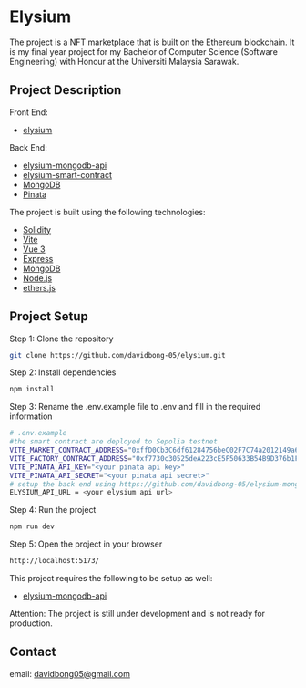 # Elysium

The project is a NFT marketplace that is built on the Ethereum blockchain. It is my final year project for my Bachelor of Computer Science (Software Engineering) with Honour at the Universiti Malaysia Sarawak.

## Project Description

Front End:

- [elysium](https://github.com/davidbong-05/elysium.git)

Back End:

- [elysium-mongodb-api](https://github.com/davidbong-05/elysium-mongodb-api.git)
- [elysium-smart-contract](https://github.com/davidbong-05/elysium-smart-contract.git)
- [MongoDB](https://www.mongodb.com/)
- [Pinata](https://pinata.cloud/)

The project is built using the following technologies:

- [Solidity](https://docs.soliditylang.org/en/v0.8.4/)
- [Vite](https://vitejs.dev/)
- [Vue 3](https://v3.vuejs.org/)
- [Express](https://expressjs.com/)
- [MongoDB](https://www.mongodb.com/)
- [Node.js](https://nodejs.org/en/)
- [ethers.js](https://docs.ethers.io/v6/)

## Project Setup

Step 1: Clone the repository

```bash
git clone https://github.com/davidbong-05/elysium.git
```

Step 2: Install dependencies

```bash
npm install
```

Step 3: Rename the .env.example file to .env and fill in the required information

```bash
# .env.example
#the smart contract are deployed to Sepolia testnet
VITE_MARKET_CONTRACT_ADDRESS="0xffD0Cb3C6df61284756beC02F7C74a2012149a6f"
VITE_FACTORY_CONTRACT_ADDRESS="0xf7730c30525deA223cE5F50633B54B9D376b1F7f"
VITE_PINATA_API_KEY="<your pinata api key>"
VITE_PINATA_API_SECRET="<your pinata api secret>"
# setup the back end using https://github.com/davidbong-05/elysium-mongodb-api.git
ELYSIUM_API_URL = <your elysium api url>
```

Step 4: Run the project

```bash
npm run dev
```

Step 5: Open the project in your browser

```bash
http://localhost:5173/
```

This project requires the following to be setup as well:

- [elysium-mongodb-api](https://github.com/davidbong-05/elysium-mongodb-api.git)

Attention: The project is still under development and is not ready for production.

## Contact

email: davidbong05@gmail.com
